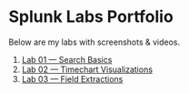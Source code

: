 # Splunk Labs Portfolio

Below are my labs with screenshots & videos.

1. [Lab 01 — Search Basics](01_search_basics/README.md)
2. [Lab 02 — Timechart Visualizations](02_timechart_visualizations/README.md)
3. [Lab 03 — Field Extractions](03_field_extractions/README.md)
